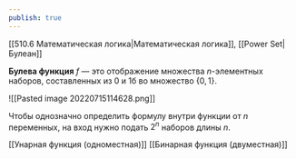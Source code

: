 ```yaml
---
publish: true
---
```


[[510.6 Математическая логика|Математическая логика]], [[Power Set|Булеан]]

**Булева функция** $f$ — это отображение множества $n$-элементных наборов, составленных из $0$ и $1$б во множество $\{0, 1\}$.

![[Pasted image 20220715114628.png]]

Чтобы однозначно определить формулу внутри функции от $n$ переменных, на вход нужно подать $2^n$ наборов длины $n$.



[[Унарная функция (одноместная)]]
[[Бинарная функция (двуместная)]]
